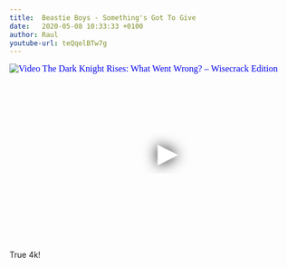 ```yaml
---
title:  Beastie Boys - Something's Got To Give
date:   2020-05-08 10:33:33 +0100
author: Raul
youtube-url: teQqelBTw7g
---
```

<div class="video-container ">
<iframe
  width="560"
  height="315"
  src="https://www.youtube.com/embed/teQqelBTw7g"
  srcdoc="<style>*{padding:0;margin:0;overflow:hidden}html,body{height:100%}img,span{position:absolute;width:100%;top:0;bottom:0;margin:auto}span{height:1.5em;text-align:center;font:48px/1.5 sans-serif;color:white;text-shadow:0 0 0.5em black}</style><a href=https://www.youtube.com/embed/teQqelBTw7g?start=1200><img src=https://img.youtube.com/vi/teQqelBTw7g/hqdefault.jpg alt='Video The Dark Knight Rises: What Went Wrong? – Wisecrack Edition'><span>▶</span></a>"
  frameborder="0"
  allow="accelerometer; autoplay; encrypted-media; gyroscope; picture-in-picture"
  allowfullscreen
></iframe>
</div>

True 4k!